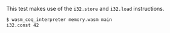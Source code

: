 This test makes use of the `i32.store` and `i32.load` instructions.

```sh
$ wasm_coq_interpreter memory.wasm main
i32.const 42

```
